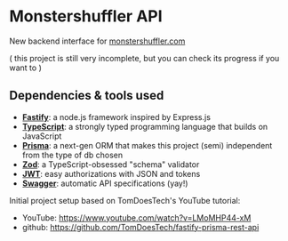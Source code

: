 # Monstershuffler API
New backend interface for [monstershuffler.com](https://www.monstershuffler.com)

( this project is still very incomplete, but you can check its progress if you want to )

## Dependencies & tools used
- [**Fastify**](https://www.fastify.io/): a node.js framework inspired by Express.js
- [**TypeScript**](https://www.typescriptlang.org/): a strongly typed programming language that builds on JavaScript
- [**Prisma**](https://www.prisma.io/): a next-gen ORM that makes this project (semi) independent from the type of db chosen
- [**Zod**](https://github.com/colinhacks/zod): a TypeScript-obsessed "schema" validator
- [**JWT**](https://jwt.io/): easy authorizations with JSON and tokens
- [**Swagger**](https://swagger.io/specification/v2/): automatic API specifications (yay!)

Initial project setup based on TomDoesTech's YouTube tutorial:
- YouTube: https://www.youtube.com/watch?v=LMoMHP44-xM
- github: https://github.com/TomDoesTech/fastify-prisma-rest-api


